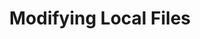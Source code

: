 ---
layout: module
leadingpath: ../
title: Modifying Local Files
pre-requisites: CONT-CLI-09_Pulling-changes
learning-objective: Experience common commit scenarios.
screens:
  - video-slide:
      title: Modifying Local Files
      video: https://www.youtube.com/watch?v=r5C6yXNaSGo
      video-script:
        - do: "Type `atom <file-name.md>`"
          say: "Now that our local branch is up-to-date with the master, let's simulate two common scenarios you will encounter when working locally on the command line. First, let's open the file we created earlier."
        - do: "Make and save changes"
          say: "Make a few changes and then save the file."
        - do: "Type `git status`"
          say: "When we type git status we can see that the file is modified but not staged for commit. But, there is a problem. We are still working on our master branch. We want to make our changes on a feature branch."
        - do: "Type `git checkout -b <branch-name>`"
          say: "Fortunately, there is only one working directory and one staging area. This means we can still create a new branch before we commit the file. To do this, let's use a shortcut to create the branch and checkout at the same time. To do this, we add the -b option to git checkout."
        - do: "Type `git add <file-name.md>`"
          say: "Now we are ready to add the file to the staging area."
        - do: "Type `git status`"
          say: "Git status shows us that the file is ready to be committed. But I just remembered that I had one more change to make."
        - do: "Make and save more changes"
          say: "Go back to the file and make a few more changes and save them."
        - do: "Type `git status`"
          say: "Now when we type git status, the same file appears both in the changes to be committed and the changes not staged for commit. If we were to commit this file right now, only the first set of changes would actually be committed."
      production-notes:
  - lab:
      title: Modifying Local Files
      id: CONT-CLI-10-lab-01
      presenter-script:
        - Go ahead and set up your files for the next activity.
      steps:
        - description: "Open your file and make a few changes."
          id: CONT-CLI-10-edit-01
        - description: "Save the changes and add them to the staging area. **Do not commit the changes yet.**"
          id: CONT-CLI-10-stage
        - description: "Open the same file and make a few more changes."
          id: CONT-CLI-10-edit-02
        - description: "Save the changes."
          id: CONT-CLI-10-save
        - description: "Run git status."
          id: CONT-CLI-10-status
additional-labs:
additional-questions:
resources:

---